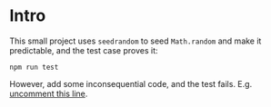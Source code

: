 # Intro

This small project uses `seedrandom` to seed `Math.random` and make it predictable, and the test case proves it:

    npm run test


However, add some inconsequential code, and the test fails. E.g. [uncomment this line](https://github.com/opyate/jest-seedrandom-testcase/blob/master/src/foo/thing.test.ts#L10).
